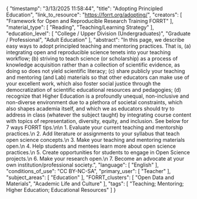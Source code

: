 {
    "timestamp": "3/13/2025 11:58:44",
    "title": "Adopting Principled Education",
    "link_to_resource": "https://forrt.org/adopting/",
    "creators": [
        "Framework for Open and Reproducible Research Training FORRT"
    ],
    "material_type": [
        "Reading",
        "Teaching/Learning Strategy"
    ],
    "education_level": [
        "College / Upper Division (Undergraduates)",
        "Graduate / Professional",
        "Adult Education"
    ],
    "abstract": "In this page, we describe easy ways to adopt principled teaching and mentoring practices. That is, (a) integrating open and reproducible science tenets into your teaching workflow; (b) striving to teach science (or scholarship) as a process of knowledge acquisition rather than a collection of scientific evidence, as doing so does not yield scientific literacy; (c) share publicly your teaching and mentoring (and Lab) materials so that other educators can make use of your excellent work, which also foster social justice through the democratization of scientific educational resources and pedagogies; (d) recognize that Higher Education is a profoundly unequal, non-inclusive and non-diverse environment due to a plethora of societal constraints, which also shapes academia itself, and which we as educators should try to address in class (whatever the subject taught) by integrating course content with topics of representation, diversity, equity, and inclusion. See below for 7 ways FORRT tips.\n\n   1. Evaluate your current teaching and mentorship practices.\n   2. Add literature or assignments to your syllabus that teach open science concepts.\n   3. Make your teaching and mentoring materials open.\n   4. Help students and mentees learn more about open science practices.\n   5. Create opportunities for students to engage in Open Science projects.\n   6. Make your research open.\n   7. Become an advocate at your own institution/professional society.",
    "language": [
        "English"
    ],
    "conditions_of_use": "CC BY-NC-SA",
    "primary_user": [
        "Teacher"
    ],
    "subject_areas": [
        "Education"
    ],
    "FORRT_clusters": [
        "Open Data and Materials",
        "Academic Life and Culture"
    ],
    "tags": [
        "Teaching; Mentoring; Higher Education; Educational Resources"
    ]
}